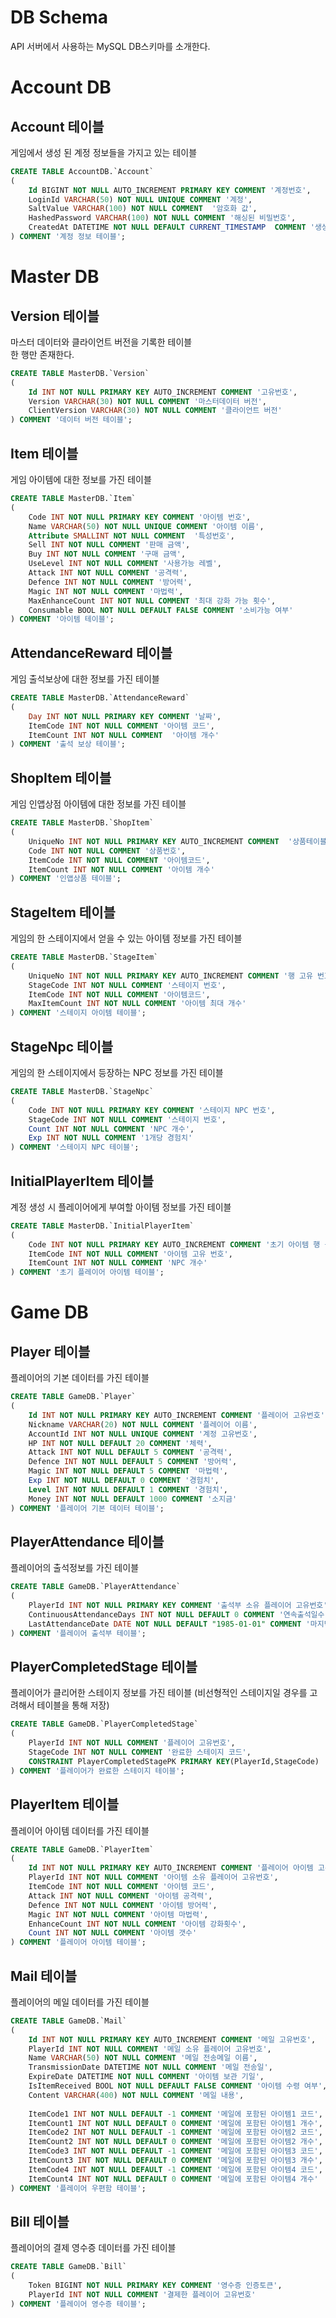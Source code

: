# DB Schema
API 서버에서 사용하는 MySQL DB스키마를 소개한다.

# Account DB

## Account 테이블
게임에서 생성 된 계정 정보들을 가지고 있는 테이블

```sql
CREATE TABLE AccountDB.`Account`
(
    Id BIGINT NOT NULL AUTO_INCREMENT PRIMARY KEY COMMENT '계정번호',
    LoginId VARCHAR(50) NOT NULL UNIQUE COMMENT '계정',
    SaltValue VARCHAR(100) NOT NULL COMMENT  '암호화 값',
    HashedPassword VARCHAR(100) NOT NULL COMMENT '해싱된 비밀번호',
    CreatedAt DATETIME NOT NULL DEFAULT CURRENT_TIMESTAMP  COMMENT '생성 날짜'
) COMMENT '계정 정보 테이블';
```   


# Master DB

## Version 테이블
마스터 데이터와 클라이언트 버전을 기록한 테이블   
한 행만 존재한다.
```sql
CREATE TABLE MasterDB.`Version`
(
	Id INT NOT NULL PRIMARY KEY AUTO_INCREMENT COMMENT '고유번호',
	Version VARCHAR(30) NOT NULL COMMENT '마스터데이터 버전',
    ClientVersion VARCHAR(30) NOT NULL COMMENT '클라이언트 버전'
) COMMENT '데이터 버전 테이블';
```

## Item 테이블
게임 아이템에 대한 정보를 가진 테이블
```sql
CREATE TABLE MasterDB.`Item`
(
    Code INT NOT NULL PRIMARY KEY COMMENT '아이템 번호',
    Name VARCHAR(50) NOT NULL UNIQUE COMMENT '아이템 이름',
    Attribute SMALLINT NOT NULL COMMENT  '특성번호',
    Sell INT NOT NULL COMMENT '판매 금액',
    Buy INT NOT NULL COMMENT '구매 금액',
    UseLevel INT NOT NULL COMMENT '사용가능 레벨',
    Attack INT NOT NULL COMMENT '공격력',
    Defence INT NOT NULL COMMENT '방어력',
	Magic INT NOT NULL COMMENT '마법력',
    MaxEnhanceCount INT NOT NULL COMMENT '최대 강화 가능 횟수',
	Consumable BOOL NOT NULL DEFAULT FALSE COMMENT '소비가능 여부'
) COMMENT '아이템 테이블';
```

## AttendanceReward 테이블
게임 출석보상에 대한 정보를 가진 테이블
```sql
CREATE TABLE MasterDB.`AttendanceReward`
(
    Day INT NOT NULL PRIMARY KEY COMMENT '날짜',
    ItemCode INT NOT NULL COMMENT '아이템 코드',
    ItemCount INT NOT NULL COMMENT  '아이템 개수'
) COMMENT '출석 보상 테이블';

```

## ShopItem 테이블
게임 인앱상점 아이템에 대한 정보를 가진 테이블
```sql
CREATE TABLE MasterDB.`ShopItem`
(
	UniqueNo INT NOT NULL PRIMARY KEY AUTO_INCREMENT COMMENT  '상품테이블 고유번호',
	Code INT NOT NULL COMMENT '상품번호',
	ItemCode INT NOT NULL COMMENT '아이템코드',
    ItemCount INT NOT NULL COMMENT '아이템 개수'
) COMMENT '인앱상품 테이블';
```

## StageItem 테이블
게임의 한 스테이지에서 얻을 수 있는 아이템 정보를 가진 테이블
```sql
CREATE TABLE MasterDB.`StageItem`
(
	UniqueNo INT NOT NULL PRIMARY KEY AUTO_INCREMENT COMMENT '행 고유 번호',
	StageCode INT NOT NULL COMMENT '스테이지 번호',
	ItemCode INT NOT NULL COMMENT '아이템코드',
    MaxItemCount INT NOT NULL COMMENT '아이템 최대 개수'
) COMMENT '스테이지 아이템 테이블';
```

## StageNpc 테이블
게임의 한 스테이지에서 등장하는 NPC 정보를 가진 테이블
```sql
CREATE TABLE MasterDB.`StageNpc`
(
	Code INT NOT NULL PRIMARY KEY COMMENT '스테이지 NPC 번호',
	StageCode INT NOT NULL COMMENT '스테이지 번호',
	Count INT NOT NULL COMMENT 'NPC 개수',
	Exp INT NOT NULL COMMENT '1개당 경험치'
) COMMENT '스테이지 NPC 테이블';
```

## InitialPlayerItem 테이블
계정 생성 시 플레이어에게 부여할 아이템 정보를 가진 테이블
```sql
CREATE TABLE MasterDB.`InitialPlayerItem`
(
	Code INT NOT NULL PRIMARY KEY AUTO_INCREMENT COMMENT '초기 아이템 행 공유 번호',
	ItemCode INT NOT NULL COMMENT '아이템 고유 번호',
	ItemCount INT NOT NULL COMMENT 'NPC 개수'
) COMMENT '초기 플레이어 아이템 테이블';
```


# Game DB

## Player 테이블
플레이어의 기본 데이터를 가진 테이블
```sql
CREATE TABLE GameDB.`Player`
(
	Id INT NOT NULL PRIMARY KEY AUTO_INCREMENT COMMENT '플레이어 고유번호',
    Nickname VARCHAR(20) NOT NULL COMMENT '플레이어 이름',
    AccountId INT NOT NULL UNIQUE COMMENT '계정 고유번호',
    HP INT NOT NULL DEFAULT 20 COMMENT '체력',
    Attack INT NOT NULL DEFAULT 5 COMMENT '공격력',
    Defence INT NOT NULL DEFAULT 5 COMMENT '방어력',
    Magic INT NOT NULL DEFAULT 5 COMMENT '마법력',
    Exp INT NOT NULL DEFAULT 0 COMMENT '경험치',
    Level INT NOT NULL DEFAULT 1 COMMENT '경험치',
	Money INT NOT NULL DEFAULT 1000 COMMENT '소지금'
) COMMENT '플레이어 기본 데이터 테이블';
```

## PlayerAttendance 테이블
플레이어의 출석정보를 가진 테이블
```sql
CREATE TABLE GameDB.`PlayerAttendance`
(
    PlayerId INT NOT NULL PRIMARY KEY COMMENT '출석부 소유 플레이어 고유번호',
	ContinuousAttendanceDays INT NOT NULL DEFAULT 0 COMMENT '연속출석일수',
    LastAttendanceDate DATE NOT NULL DEFAULT "1985-01-01" COMMENT '마지막출석일'
) COMMENT '플레이어 출석부 테이블';
```

## PlayerCompletedStage 테이블
플레이어가 클리어한 스테이지 정보를 가진 테이블
(비선형적인 스테이지일 경우를 고려해서 테이블을 통해 저장)
```sql
CREATE TABLE GameDB.`PlayerCompletedStage`
(
    PlayerId INT NOT NULL COMMENT '플레이어 고유번호',
    StageCode INT NOT NULL COMMENT '완료한 스테이지 코드',
    CONSTRAINT PlayerCompletedStagePK PRIMARY KEY(PlayerId,StageCode)
) COMMENT '플레이어가 완료한 스테이지 테이블';
```


## PlayerItem 테이블
플레이어 아이템 데이터를 가진 테이블
```sql
CREATE TABLE GameDB.`PlayerItem`
(
	Id INT NOT NULL PRIMARY KEY AUTO_INCREMENT COMMENT '플레이어 아이템 고유번호',
	PlayerId INT NOT NULL COMMENT '아이템 소유 플레이어 고유번호',
    ItemCode INT NOT NULL COMMENT '아이템 코드',
    Attack INT NOT NULL COMMENT '아이템 공격력',
    Defence INT NOT NULL COMMENT '아이템 방어력',
    Magic INT NOT NULL COMMENT '아이템 마법력',
    EnhanceCount INT NOT NULL COMMENT '아이템 강화횟수',
    Count INT NOT NULL COMMENT '아이템 갯수'
) COMMENT '플레이어 아이템 테이블';
```

## Mail 테이블
플레이어의 메일 데이터를 가진 테이블
```sql
CREATE TABLE GameDB.`Mail`
(
    Id INT NOT NULL PRIMARY KEY AUTO_INCREMENT COMMENT '메일 고유번호',
    PlayerId INT NOT NULL COMMENT '메일 소유 플레이어 고유번호',
    Name VARCHAR(50) NOT NULL COMMENT '메일 전송메일 이름',
    TransmissionDate DATETIME NOT NULL COMMENT '메일 전송일',
    ExpireDate DATETIME NOT NULL COMMENT '아이템 보관 기일',
    IsItemReceived BOOL NOT NULL DEFAULT FALSE COMMENT '아이템 수령 여부',
	Content VARCHAR(400) NOT NULL COMMENT '메일 내용',
    
    ItemCode1 INT NOT NULL DEFAULT -1 COMMENT '메일에 포함된 아이템1 코드',
    ItemCount1 INT NOT NULL DEFAULT 0 COMMENT '메일에 포함된 아이템1 개수',
	ItemCode2 INT NOT NULL DEFAULT -1 COMMENT '메일에 포함된 아이템2 코드',
    ItemCount2 INT NOT NULL DEFAULT 0 COMMENT '메일에 포함된 아이템2 개수',
	ItemCode3 INT NOT NULL DEFAULT -1 COMMENT '메일에 포함된 아이템3 코드',
    ItemCount3 INT NOT NULL DEFAULT 0 COMMENT '메일에 포함된 아이템3 개수',
	ItemCode4 INT NOT NULL DEFAULT -1 COMMENT '메일에 포함된 아이템4 코드',
    ItemCount4 INT NOT NULL DEFAULT 0 COMMENT '메일에 포함된 아이템4 개수'
) COMMENT '플레이어 우편함 테이블';
```


## Bill 테이블
플레이어의 결제 영수증 데이터를 가진 테이블
```sql
CREATE TABLE GameDB.`Bill`
(
	Token BIGINT NOT NULL PRIMARY KEY COMMENT '영수증 인증토큰',
    PlayerId INT NOT NULL COMMENT '결제한 플레이어 고유번호' 
) COMMENT '플레이어 영수증 테이블';
```

